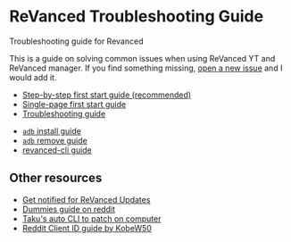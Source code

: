 # ReVanced Trouble​shooting Guide

Troubleshooting guide for Revanced

This is a guide on solving common issues when using ReVanced YT and ReVanced manager. If you find something missing, [open a new issue](https://github.com/SodaWithoutSparkles/revanced-troubleshooting-guide/issues/new) and I would add it.

- [Step-by-step first start guide (recommended)](step-by-step/00-preface.md)
- [Single-page first start guide](00-first-start.md)
- [Trouble​shooting guide](/troubleshoot/00-trouble-shooting.md)
<!-- - [Add patch guide](02-add-patch.md) -->
- [`adb` install guide](04-adb-install.md)
- [`adb` remove guide](03-adb-remove.md)
- [revanced-cli guide](06-revanced-cli.md)

## Other resources

- [Get notified for ReVanced Updates](https://discord.com/invite/cHHX7PSPux)
- [Dummies guide on reddit](https://www.reddit.com/r/revancedapp/comments/xlcny9/revanced_manager_guide_for_dummies/)
- [Taku's auto CLI to patch on computer](https://github.com/taku-nm/auto-cli)
- [Reddit Client ID guide by KobeW50](https://github.com/KobeW50/ReVanced-Documentation/blob/main/Reddit-Client-ID-Guide.md#info)
<!-- - [Guide by my friend Hokora Yinphine MPP#6969 on discord](https://hokorayinphinempp.github.io/obsidian-git-sync/Revanced/1%20Start%20Here%21/Revanced%20Start/) -->
